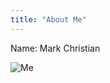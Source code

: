 ```yaml
---
title: "About Me"
---
```


Name: Mark Christian

![Me](/github-pages-with-jekyll/5831CF7F-CA0F-4ADD-9D3A-644C34029B26.jpg)
